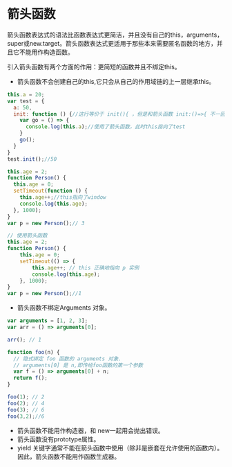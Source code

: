 # 箭头函数
箭头函数表达式的语法比函数表达式更简洁，并且没有自己的this，arguments，super或new.target。箭头函数表达式更适用于那些本来需要匿名函数的地方，并且它不能用作构造函数。

引入箭头函数有两个方面的作用：更简短的函数并且不绑定this。
- 箭头函数不会创建自己的this,它只会从自己的作用域链的上一层继承this。
```js
this.a = 20;
var test = {
  a: 50,
  init: function () {//这行等价于 init(){ ，但是和箭头函数 init:()=>{ 不一回事
    var go = () => {
      console.log(this.a);//使用了箭头函数，此时this指向了test
    }
    go();
  }
}
test.init();//50
```  
```js
this.age = 2;
function Person() {
  this.age = 0;
  setTimeout(function () {
    this.age++;//this指向了window
    console.log(this.age);
  }, 1000);
}
var p = new Person();// 3
```
```js
// 使用箭头函数
this.age = 2;
function Person() {
    this.age = 0;
    setTimeout(() => {
        this.age++; // this 正确地指向 p 实例
        console.log(this.age);
    }, 1000);
}
var p = new Person();//1
```

- 箭头函数不绑定Arguments 对象。
```js
var arguments = [1, 2, 3];
var arr = () => arguments[0];

arr(); // 1

function foo(n) {
  // 隐式绑定 foo 函数的 arguments 对象. 
  // arguments[0] 是 n,即传给foo函数的第一个参数
  var f = () => arguments[0] + n; 
  return f();
}

foo(1); // 2
foo(2); // 4
foo(3); // 6
foo(3,2);//6
```  
- 箭头函数不能用作构造器，和 new一起用会抛出错误。
- 箭头函数没有prototype属性。
-  yield 关键字通常不能在箭头函数中使用（除非是嵌套在允许使用的函数内）。因此，箭头函数不能用作函数生成器。




